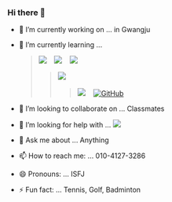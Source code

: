 ### Hi there 👋


<!--
**psihyeong/psihyeong** is a ✨ _special_ ✨ repository because its `README.md` (this file) appears on your GitHub profile.

Here are some ideas to get you started:
-->

- 🔭 I’m currently working on ... in Gwangju
- 🌱 I’m currently learning ... 
  > [<img src="https://img.shields.io/badge/HTML5-E34F26?style=for-the-badge&logo=html5&logoColor=white" />]() &nbsp;&nbsp;
    [<img src="https://img.shields.io/badge/CSS3-1572B6?style=for-the-badge&logo=css3&logoColor=white" />]() &nbsp;&nbsp;
    [<img src = "https://img.shields.io/badge/Bootstrap-563D7C?style=for-the-badge&logo=bootstrap&logoColor=white"/>](https://getbootstrap.com/) &nbsp;&nbsp;
  >> [<img src="https://img.shields.io/badge/Python-3776AB?style=for-the-badge&logo=python&logoColor=white" />]() &nbsp;&nbsp;
  >>> [<img src="https://img.shields.io/badge/GIT-E44C30?style=for-the-badge&logo=git&logoColor=white"/>](https://git-scm.com/) &nbsp;&nbsp; 
    [<img src="https://img.shields.io/badge/GitHub-100000?style=for-the-badge&logo=github&logoColor=white" alt="GitHub"/>](https://github.com/) &nbsp;&nbsp; 
  
- 👯 I’m looking to collaborate on ... Classmates
- 🤔 I’m looking for help with ... <a href="https://solved.ac/psh1514"><img src="http://mazassumnida.wtf/api/mini/generate_badge?boj=psh1514"/></a>
- 💬 Ask me about ... Anything
- 📫 How to reach me: ... 010-4127-3286
- 😄 Pronouns: ... ISFJ
- ⚡ Fun fact: ... Tennis, Golf, Badminton

